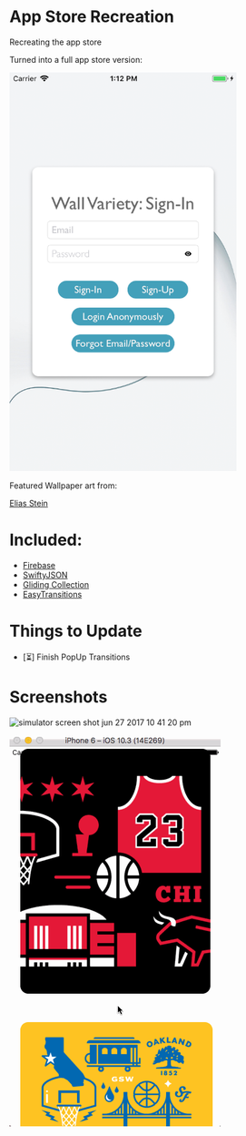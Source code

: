 # App Store Recreation

Recreating the app store

<!-- [similar Wallpaper App - App Store Link Coming Soon]() -->

Turned into a full app store version:

<img src="/Resources/Dec2018SignIn.png" width="400" height="700" />

Featured Wallpaper art from:

[Elias Stein](https://dribbble.com/elias "Elias Stein on Dribbble")

# Included:

- [Firebase](https://firebase.google.com "Google Firebase for Developers")
- [SwiftyJSON](https://github.com/SwiftyJSON/SwiftyJSON "SwiftyJSON")
- [Gliding Collection](https://github.com/Ramotion/gliding-collection "Gliding Collection")
- [EasyTransitions](https://github.com/marcosgriselli/EasyTransitions "EasyTransitions")


# Things to Update

- [⏳] Finish PopUp Transitions


# Screenshots

<!-- ![screen shot 2017-06-27 at 10 41 23 pm](/Resources/Screen Shot 2017-06-27 at 10.41.23 PM.png) -->

![simulator screen shot jun 27 2017 10 41 20 pm](https://user-images.githubusercontent.com/24944725/27619714-2146a722-5b8a-11e7-9d6d-d63ed77aef4d.png)

![Wallpaper Gif](/Resources/wallpaper.gif)
